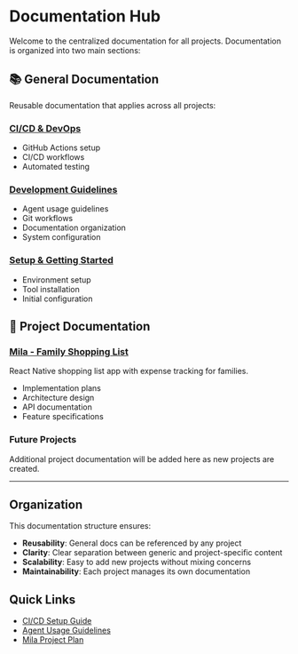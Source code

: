 # Documentation Hub

Welcome to the centralized documentation for all projects. Documentation is organized into two main sections:

## 📚 General Documentation
Reusable documentation that applies across all projects:

### [CI/CD & DevOps](./general/ci-cd/)
- GitHub Actions setup
- CI/CD workflows
- Automated testing

### [Development Guidelines](./general/development/)
- Agent usage guidelines
- Git workflows
- Documentation organization
- System configuration

### [Setup & Getting Started](./general/setup/)
- Environment setup
- Tool installation
- Initial configuration

## 🚀 Project Documentation

### [Mila - Family Shopping List](./projects/mila/)
React Native shopping list app with expense tracking for families.
- Implementation plans
- Architecture design
- API documentation
- Feature specifications

### Future Projects
Additional project documentation will be added here as new projects are created.

---

## Organization

This documentation structure ensures:
- **Reusability**: General docs can be referenced by any project
- **Clarity**: Clear separation between generic and project-specific content
- **Scalability**: Easy to add new projects without mixing concerns
- **Maintainability**: Each project manages its own documentation

## Quick Links

- [CI/CD Setup Guide](./general/ci-cd/ci-cd-setup-guide.md)
- [Agent Usage Guidelines](./general/development/agent-usage-guidelines.md)
- [Mila Project Plan](./projects/mila/implementation/projectplan.md)